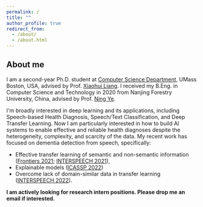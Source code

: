 ```yaml
---
permalink: /
title: ""
author_profile: true
redirect_from: 
  - /about/
  - /about.html
---
```


## About me

I am a second-year Ph.D. student at [Computer Science Department](https://www.cs.umb.edu/), UMass Boston, USA, advised
by Prof. [Xiaohui Liang](http://www.faculty.umb.edu/xiaohui.liang/). I received my B.Eng. in Computer Science and
Technology in 2020 from Nanjing Forestry University, China, advised by
Prof. [Ning Ye](https://it.njfu.edu.cn/szdw/20181224/i14051.html).

I'm broadly interested in deep learning and its applications, including Speech-based Health Diagnosis, Speech/Text
Classification, and Deep Transfer Learning. 
Now I am particularly interested in how to build AI systems to enable
effective and reliable health diagnoses despite the heterogeneity, complexity, and scarcity of the data.
My recent work has focused on dementia detection from speech, specifically: 
- Effective transfer learning of semantic and non-semantic information ([Frontiers 2021](https://doi.org/10.3389/fcomp.2021.624683); [INTERSPEECH 2021](https://doi.org/10.21437/interspeech.2021-332)), 
- Explainable models ([ICASSP 2022](https://doi.org/10.1109/icassp43922.2022.9747006))
- Overcome lack of domain-similar data in transfer learning ([INTERSPEECH 2022](https://billzyx.github.io//files/10862_Paper.pdf)). 

__I am actively looking for research intern positions. Please drop me an email if interested.__